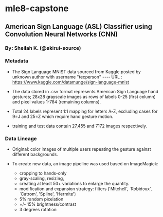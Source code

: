 # mle8-capstone
## American Sign Language (ASL) Classifier using Convolution Neural Networks (CNN)

### By: Sheilah K. (@skirui-source) 

### Metadata
* The Sign Language MNIST data sourced from Kaggle posted by unknown author with username "tecperson" ---- 
URL : https://www.kaggle.com/datamunge/sign-language-mnist

* The data stored in .csv format represents American Sign Language hand gestures; 28x28 grayscale images as rows of labels 0-25 (first column) and pixel values 1-784 (remaining columns).

* Total 24 labels represent 1:1 mapping for letters A-Z, excluding cases for 9=J and 25=Z which require hand 
gesture motion. 

* training and test data contain 27,455 and 7172 images respectively.  


### Data Lineage 

* Original: color images of multiple users repeating the gesture against different backgrounds. 

* To create new data, an image pipeline was used based on ImageMagick: 
    - cropping to hands-only
    - gray-scaling, resizing, 
    - creating at least 50+ variations to enlarge the quantity. 
    - modification and expansion strategy: filters ('Mitchell', 'Robidoux', 'Catrom', 'Spline', 'Hermite')
    - 5% random pixelation
    - +/- 15% brightness/contrast
    - 3 degrees rotation
